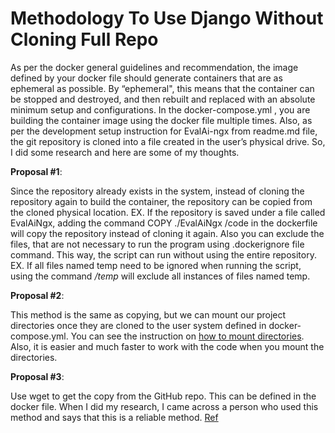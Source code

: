 # Methodology To Use Django Without Cloning Full Repo

As per the docker general guidelines and recommendation, the image defined by your docker file should generate containers that are as ephemeral as possible. By “ephemeral", this means that the container can be stopped and destroyed, and then rebuilt and replaced with an absolute minimum setup and configurations. In the docker-compose.yml , you are building the container image using the docker file multiple times. Also, as per the development setup instruction for EvalAi-ngx from readme.md file, the git repository is cloned into a file created in the user’s physical drive. So, I did some research and here are some of my thoughts.

**Proposal #1**:

Since the repository already exists in the system, instead of cloning the repository again to build the container, the repository can be copied from the cloned physical location. EX. If the repository is saved under a file called EvalAiNgx, adding the command COPY ./EvalAiNgx /code in the dockerfile will copy the repository instead of cloning it again. Also you can exclude the files, that are not necessary to run the program using  .dockerignore file command. This way, the script can run without using the entire repository. EX. If all files named temp need to be ignored when running the script, using the command */temp* will exclude all instances of files named temp.

**Proposal #2**:

This method is the same as copying, but we can mount our project directories once they are cloned to the user system defined in docker-compose.yml. You can see the instruction on [how to mount directories](https://docs.docker.com/storage/volumes). Also, it is easier and much faster to work with the code when you mount the directories.

**Proposal #3**:

Use wget to get the copy from the GitHub repo. This can be defined in the docker file. When I did my research, I came across a person who used this method and says that this is a reliable method. [Ref](https://firepress.org/en/best-practices-for-getting-code-into-a-container)
